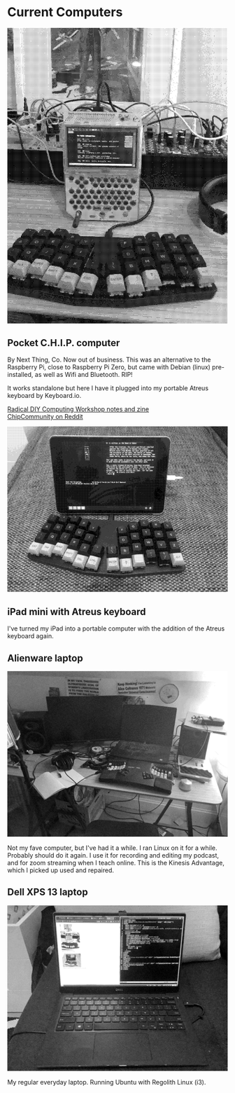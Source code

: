 # Current Computers

![Atreus PocketChip](atreus-chip-dither.gif)  

## Pocket C.H.I.P. computer

By Next Thing, Co. Now out of business. This was an alternative to the Raspberry Pi, close to Raspberry Pi Zero, but came with Debian (linux) pre-installed, as well as Wifi and Bluetooth. RIP!

It works standalone but here I have it plugged into my portable Atreus keyboard by Keyboard.io.

[Radical DIY Computing Workshop notes and zine](https://github.com/lee2sman/RadicalDIYComputing_workshop)  
[ChipCommunity on Reddit](https://old.reddit.com/r/ChipCommunity/Archive) 

![Atreus ipad mini playing NetHack](atreus-nethack-dither.gif)

## iPad mini with Atreus keyboard

I've turned my iPad into a portable computer with the addition of the Atreus keyboard again.

## Alienware laptop

![Alienware laptop](alienware-dither.gif)

Not my fave computer, but I've had it a while. I ran Linux on it for a while. Probably should do it again. I use it for recording and editing my podcast, and for zoom streaming when I teach online. This is the Kinesis Advantage, which I picked up used and repaired.

## Dell XPS 13 laptop 

![Dell XPS 13 laptop](xps-dither.gif)

My regular everyday laptop. Running Ubuntu with Regolith Linux (i3).

